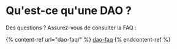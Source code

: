 # Qu'est-ce qu'une DAO ?

Des questions ? Assurez-vous de consulter la FAQ :

{% content-ref url="dao-faq/" %}
[dao-faq](dao-faq/)
{% endcontent-ref %}

